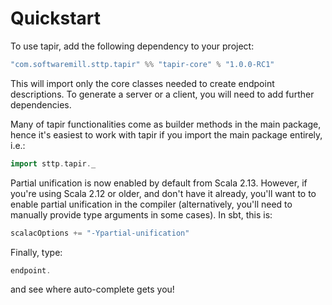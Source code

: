 # Quickstart

To use tapir, add the following dependency to your project:

```scala
"com.softwaremill.sttp.tapir" %% "tapir-core" % "1.0.0-RC1"
```

This will import only the core classes needed to create endpoint descriptions. To generate a server or a client, you
will need to add further dependencies.

Many of tapir functionalities come as builder methods in the main package, hence it's easiest to work with tapir if 
you import the main package entirely, i.e.:

```scala
import sttp.tapir._
```

Partial unification is now enabled by default from Scala 2.13. However, if you're using Scala 2.12 or older, and don't 
have it already, you'll want to to enable partial unification in the compiler (alternatively, you'll need to manually 
provide type arguments in some cases). In sbt, this is:

```scala
scalacOptions += "-Ypartial-unification"
```

Finally, type:

```scala
endpoint.
```

and see where auto-complete gets you!
